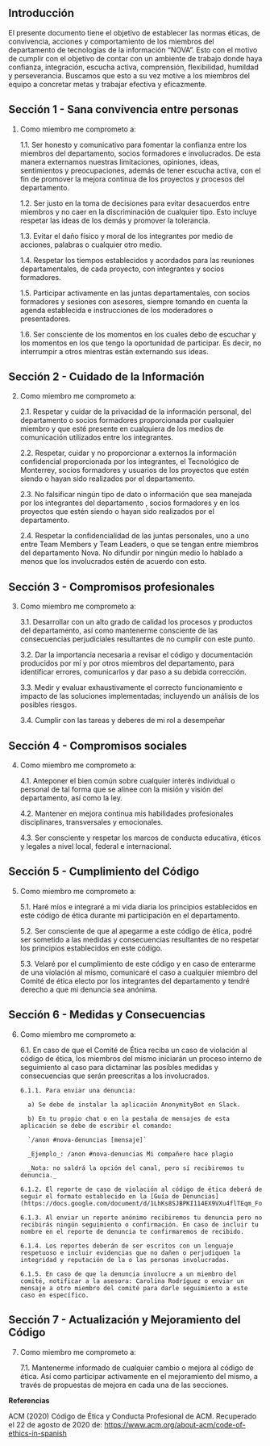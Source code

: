 ## Introducción

El presente documento tiene el objetivo de establecer las normas éticas, de convivencia, acciones y comportamiento de los miembros del departamento de tecnologías de la información “NOVA”. Esto con el motivo de cumplir con el objetivo de contar con un ambiente de trabajo donde haya confianza, integración, escucha activa, comprensión, flexibilidad, humildad y perseverancia. Buscamos que esto a su vez motive a los miembros del equipo  a concretar metas y trabajar efectiva y eficazmente.

## Sección 1  - Sana convivencia entre personas

1. Como miembro me comprometo a:

    1.1. Ser honesto y comunicativo para fomentar la confianza entre los miembros del departamento, socios formadores e involucrados. De esta manera externamos nuestras limitaciones, opiniones, ideas, sentimientos y preocupaciones, además de tener escucha activa,  con el fin de promover la mejora continua de los proyectos y procesos del departamento.

    1.2. Ser justo en la toma de decisiones para evitar desacuerdos entre miembros y no caer en la discriminación de cualquier tipo. Esto incluye respetar las ideas de los demás y promover la tolerancia.  

    1.3. Evitar el daño físico y moral de los integrantes por medio de acciones, palabras o cualquier otro medio.

    1.4. Respetar los tiempos establecidos y acordados para las reuniones departamentales, de cada proyecto, con integrantes y socios formadores.  

    1.5. Participar activamente en las juntas departamentales, con socios formadores y sesiones con asesores, siempre tomando en cuenta la agenda establecida e instrucciones de los moderadores o presentadores.

    1.6. Ser consciente de los momentos en los cuales debo de escuchar y los momentos en los que tengo la oportunidad de participar. Es decir, no interrumpir a otros mientras están externando sus ideas.
 
## Sección 2 - Cuidado de la Información

2. Como miembro me comprometo a:

    2.1. Respetar y cuidar de la privacidad de la información personal, del departamento o socios formadores proporcionada por cualquier miembro y que esté presente en cualquiera de los medios de comunicación utilizados entre los integrantes. 

    2.2. Respetar, cuidar y no proporcionar a externos la información confidencial proporcionada por los integrantes, el Tecnológico de Monterrey, socios formadores y usuarios de los proyectos que estén siendo o hayan sido realizados por el departamento.

    2.3. No falsificar ningún tipo de dato o información que sea manejada por los integrantes del departamento , socios formadores y en los proyectos que estén siendo o hayan sido realizados por el departamento.

    2.4. Respetar la confidencialidad de las juntas personales, uno a uno entre Team Members y Team Leaders, o que se tengan entre miembros del departamento Nova. No difundir por ningún medio lo hablado a menos que los involucrados estén de acuerdo con esto.

## Sección 3 - Compromisos profesionales

3. Como miembro me comprometo a:

    3.1. Desarrollar con un alto grado de calidad los procesos y productos del departamento, así como mantenerme consciente de las consecuencias perjudiciales resultantes de no cumplir con este punto.

    3.2. Dar la importancia necesaria a revisar el código y documentación producidos por mí y por otros miembros del departamento, para identificar errores, comunicarlos y dar paso a su debida corrección.

    3.3. Medir y evaluar exhaustivamente el correcto funcionamiento e impacto de las soluciones implementadas; incluyendo un análisis de los posibles riesgos.

    3.4. Cumplir con las tareas y deberes de mi rol a desempeñar

## Sección 4 - Compromisos sociales

4. Como miembro me comprometo a:

    4.1. Anteponer el bien común sobre cualquier interés individual o personal de tal forma que se alinee con la misión y visión del departamento, así como la ley.

    4.2. Mantener en mejora continua mis habilidades profesionales disciplinares, transversales y emocionales.

    4.3. Ser consciente y respetar los marcos de conducta educativa, éticos y legales a nivel local, federal e internacional.

## Sección 5 - Cumplimiento del Código

5. Como miembro me comprometo a: 

    5.1. Haré míos e integraré a mi vida diaria los principios establecidos en este código de ética durante mi participación en el departamento.

    5.2. Ser consciente de que al apegarme a este código de ética, podré ser sometido a las medidas y consecuencias resultantes de no respetar los principios establecidos en este código.

    5.3. Velaré por el cumplimiento de este código y en caso de enterarme de una violación al mismo, comunicaré el caso a cualquier miembro del Comité de ética electo por los integrantes del departamento y tendré derecho a que mi denuncia sea anónima.

## Sección 6 - Medidas y Consecuencias

6. Como miembro me comprometo a: 

    6.1. En caso de que el Comité de Ética reciba un caso de violación al código de ética, los miembros del mismo iniciarán un proceso interno de seguimiento al caso para dictaminar las posibles medidas y consecuencias que serán preescritas a los involucrados.

       6.1.1. Para enviar una denuncia:

         a) Se debe de instalar la aplicación AnonymityBot en Slack.

         b) En tu propio chat o en la pestaña de mensajes de esta aplicación se debe de escribir el comando:   
 
         `/anon #nova-denuncias [mensaje]`

         _Ejemplo_: /anon #nova-denuncias Mi compañero hace plagio

         _Nota: no saldrá la opción del canal, pero sí recibiremos tu denuncia._

       6.1.2. El reporte de caso de violación al código de ética deberá de seguir el formato establecido en la [Guía de Denuncias](https://docs.google.com/document/d/1LhKs8SJBPKI114EX9VXu4flTEqm_Foxudgbyoli9xcA/edit)

       6.1.3. Al enviar un reporte anónimo recibiremos tu denuncia pero no recibirás ningún seguimiento o confirmación. En caso de incluir tu nombre en el reporte de denuncia te confirmaremos de recibido.

       6.1.4. Los reportes deberán de ser escritos con un lenguaje respetuoso e incluir evidencias que no dañen o perjudiquen la integridad y reputación de la o las personas involucradas.

       6.1.5. En caso de que la denuncia involucre a un miembro del comité, notificar a la asesora: Carolina Rodríguez o enviar un mensaje a otro miembro del comité para darle seguimiento a este caso en específico.

## Sección 7 - Actualización y Mejoramiento del Código

7. Como miembro me comprometo a: 

    7.1. Mantenerme informado de cualquier cambio o mejora al código de ética. Así como participar activamente en el mejoramiento del mismo, a través de propuestas de mejora en cada una de las secciones.

**Referencias**

ACM (2020) Código de Ética y Conducta Profesional de ACM. Recuperado el 22 de agosto de 2020 de: https://www.acm.org/about-acm/code-of-ethics-in-spanish

